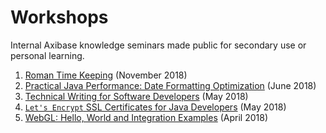 # Workshops

Internal Axibase knowledge seminars made public for secondary use or personal learning.

1. [Roman Time Keeping](./roman-time-keeping.md) (November 2018)
1. [Practical Java Performance: Date Formatting Optimization](./performance.md) (June 2018)
1. [Technical Writing for Software Developers](./technical-writing.md) (May 2018)
1. [`Let's Encrypt` SSL Certificates for Java Developers](./lets-encrypt.md) (May 2018)
1. [WebGL: Hello, World and Integration Examples](./webgl.md) (April 2018)
